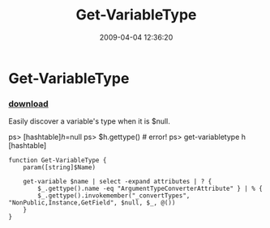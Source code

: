 ﻿---
pid:            998
poster:         Oisin Grehan
title:          Get-VariableType
date:           2009-04-04 12:36:20
format:         posh
parent:         0
parent:         0

---

# Get-VariableType

### [download](998.ps1)

Easily discover a variable's type when it is $null.

ps> [hashtable]$h=$null
ps> $h.gettype() # error!
ps> get-variabletype h
[hashtable]


```posh
function Get-VariableType {
    param([string]$Name)
 
    get-variable $name | select -expand attributes | ? {
        $_.gettype().name -eq "ArgumentTypeConverterAttribute" } | % {
        $_.gettype().invokemember("_convertTypes", "NonPublic,Instance,GetField", $null, $_, @())
    }
}
```
